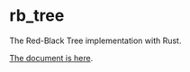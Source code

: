 # rb_tree

The Red-Black Tree implementation with Rust.

[The document is here](https://mikuroxina.github.io/rb_tree/rb_tree/).
